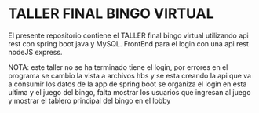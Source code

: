 # TALLER FINAL BINGO VIRTUAL

El presente repositorio contiene el TALLER final bingo virtual utilizando
api rest con spring boot java y MySQL. FrontEnd para el login con una api rest 
nodeJS express.

NOTA: este taller no se ha terminado  tiene el login, por errores
en el programa se cambio la vista a archivos hbs y se esta creando la
api que va a consumir los datos de la app de spring boot se organiza el login
en esta ultima y el juego del bingo, falta mostrar los usuarios que ingresan al juego y mostrar el tablero principal del bingo en el lobby

